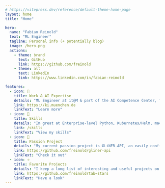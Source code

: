 ```yaml
---
# https://vitepress.dev/reference/default-theme-home-page
layout: home
title: "Home"

hero:
  name: "Fabian Reinold"
  text: "ML Engineer"
  tagline: Personal info (+ potentially blog)
  image: /hero.png
  actions:
    - theme: brand
      text: GitHub
      link: https://github.com/freinold
    - theme: alt
      text: LinkedIn
      link: https://www.linkedin.com/in/fabian-reinold

features:
  - icon: 🏢
    title: Work & AI Expertise
    details: "ML Engineer at it@M & part of the AI Competence Center, focusing on AI solutions for munich's public services."
    link: https://ki.muenchen.de
    linkText: "Learn more"
  - icon: 🧰
    title: Skills
    details: "Im great at Enterprise-level Python, Kubernetes/Helm, machine learning, and Generative AI."
    link: /skills
    linkText: "View my skills"
  - icon: 🚀
    title: Passion Project
    details: "My current passion project is GLiNER-API, an easily configurable API & frontend providing simple access to dynamic NER models."
    link: https://github.com/freinold/gliner-api
    linkText: "Check it out"
  - icon: ⭐
    title: Favorite Projects
    details: "I keep a long list of interesting and useful projects on GitHub."
    link: https://github.com/freinold?tab=stars
    linkText: "Have a look"
---
```

